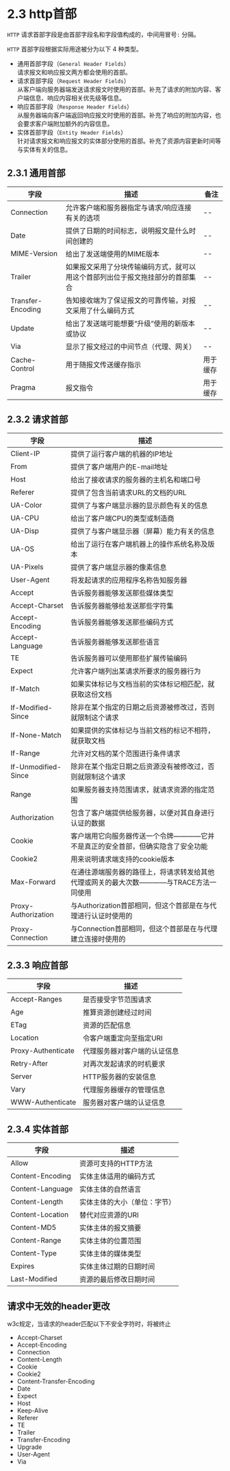 # 2.3 http首部

`HTTP` 请求首部字段是由首部字段名和字段值构成的，中间用冒号`:` 分隔。

`HTTP` 首部字段根据实际用途被分为以下 4 种类型。 
- 通用首部字段（`General Header Fields`）   
  请求报文和响应报文两方都会使用的首部。 
- 请求首部字段（`Request Header Fields`）    
  从客户端向服务器端发送请求报文时使用的首部。补充了请求的附加内容、客户端信息、响应内容相关优先级等信息。
- 响应首部字段（`Response Header Fields`）    
  从服务器端向客户端返回响应报文时使用的首部。补充了响应的附加内容，也会要求客户端附加额外的内容信息。 
- 实体首部字段（`Entity Header Fields`）   
  针对请求报文和响应报文的实体部分使用的首部。补充了资源内容更新时间等与实体有关的信息。

## 2.3.1 通用首部

| 字段 | 描述 | 备注  |
| --  |  --  |  --   |
|  Connection        |       允许客户端和服务器指定与请求/响应连接有关的选项                              | -- |
|  Date              |       提供了日期的时间标志，说明报文是什么时间创建的                               | -- |
|  MIME-Version      |       给出了发送端使用的MIME版本                                                 | -- |
|  Trailer           |       如果报文采用了分块传输编码方式，就可以用这个首部列出位于报文拖挂部分的首部集合  | -- |
|  Transfer-Encoding |       告知接收端为了保证报文的可靠传输，对报文采用了什么编码方式                    | -- |
|  Update            |       给出了发送端可能想要“升级”使用的新版本或协议                                 | -- |
|  Via               |       显示了报文经过的中间节点（代理、网关）                                      |  -- |
|  Cache-Control     |       用于随报文传送缓存指示                                                     | 用于缓存|
|  Pragma            |       报文指令                                                                  | 用于缓存|


## 2.3.2 请求首部

|        字段           |                  描述                          |
|          --           |                  --                            |
|    Client-IP          |     提供了运行客户端的机器的IP地址                |  
|    From               |     提供了客户端用户的E-mail地址                 |
|    Host               |     给出了接收请求的服务器的主机名和端口号         |
|    Referer            |     提供了包含当前请求URL的文档的URL              |
|    UA-Color           |     提供了与客户端显示器的显示颜色有关的信息        |
|    UA-CPU             |     给出了客户端CPU的类型或制造商                  |
|    UA-Disp            |     提供了与客户端显示器（屏幕）能力有关的信息       |
|    UA-OS              |     给出了运行在客户端机器上的操作系统名称及版本     |
|    UA-Pixels          |     提供了客户端显示器的像素信息                    |
|    User-Agent         |     将发起请求的应用程序名称告知服务器               |
|    Accept             |     告诉服务器能够发送那些媒体类型                  |
|    Accept-Charset     |     告诉服务器能够给发送那些字符集                  |
|    Accept-Encoding    |     告诉服务器能够发送那些编码方式                  |
|    Accept-Language    |     告诉服务器能够发送那些语言                      |
|    TE                 |     告诉服务器可以使用那些扩展传输编码               |
|    Expect             |     允许客户端列出某请求所要求的服务器行为           | 
|    If-Match           |     如果实体标记与文档当前的实体标记相匹配，就获取这份文档 |
|    If-Modified-Since  |     除非在某个指定的日期之后资源被修改过，否则就限制这个请求 |
|    If-None-Match      |     如果提供的实体标记与当前文档的标记不相符，就获取文档     |
|    If-Range           |     允许对文档的某个范围进行条件请求                       |
|    If-Unmodified-Since|     除非在某个指定日期之后资源没有被修改过，否则就限制这个请求  |
|    Range              |     如果服务器支持范围请求，就请求资源的指定范围               |
|    Authorization      |     包含了客户端提供给服务器，以便对其自身进行认证的数据        |
|    Cookie             |     客户端用它向服务器传送一个令牌————它并不是真正的安全首部，但确实隐含了安全功能 |
|    Cookie2            |     用来说明请求端支持的cookie版本                            |
|    Max-Forward        |     在通往源端服务器的路径上，将请求转发给其他代理或网关的最大次数————与TRACE方法一同使用     |
|    Proxy-Authorization|     与Authorization首部相同，但这个首部是在与代理进行认证时使用的 |
|    Proxy-Connection   |     与Connection首部相同，但这个首部是在与代理建立连接时使用的    |

## 2.3.3 响应首部

|        字段           |                  描述                          |
|          --           |                  --                            |
|       Accept-Ranges   |            是否接受字节范围请求                  |
|        Age            |            推算资源创建经过时间                  |
|        ETag           |              资源的匹配信息                     |
|       Location        |            令客户端重定向至指定URI               |
|   Proxy-Authenticate  |           代理服务器对客户端的认证信息            |
|      Retry-After      |            对再次发起请求的时机要求              |
|       Server          |             HTTP服务器的安装信息                 |
|        Vary           |            代理服务器缓存的管理信息               |
|   WWW-Authenticate    |            服务器对客户端的认证信息               |

## 2.3.4 实体首部

|        字段           |                  描述                          |
|          --           |                  --                            |
|        Allow         |              资源可支持的HTTP方法                |
|    Content-Encoding  |             实体主体适用的编码方式                |
|    Content-Language  |               实体主体的自然语言                  |
|     Content-Length   |            实体主体的大小（单位：字节）            |
|   Content-Location   |                替代对应资源的URI                  |
|       Content-MD5    |               实体主体的报文摘要                  |
|     Content-Range    |               实体主体的位置范围                  |
|     Content-Type     |               实体主体的媒体类型                  |
|       Expires        |              实体主体过期的日期时间               |
|    Last-Modified     |              资源的最后修改日期时间               |


## 请求中无效的header更改

w3c规定，当请求的header匹配以下不安全字符时，将被终止

- Accept-Charset
- Accept-Encoding
- Connection
- Content-Length
- Cookie
- Cookie2
- Content-Transfer-Encoding
- Date
- Expect
- Host
- Keep-Alive
- Referer
- TE
- Trailer
- Transfer-Encoding
- Upgrade
- User-Agent
- Via